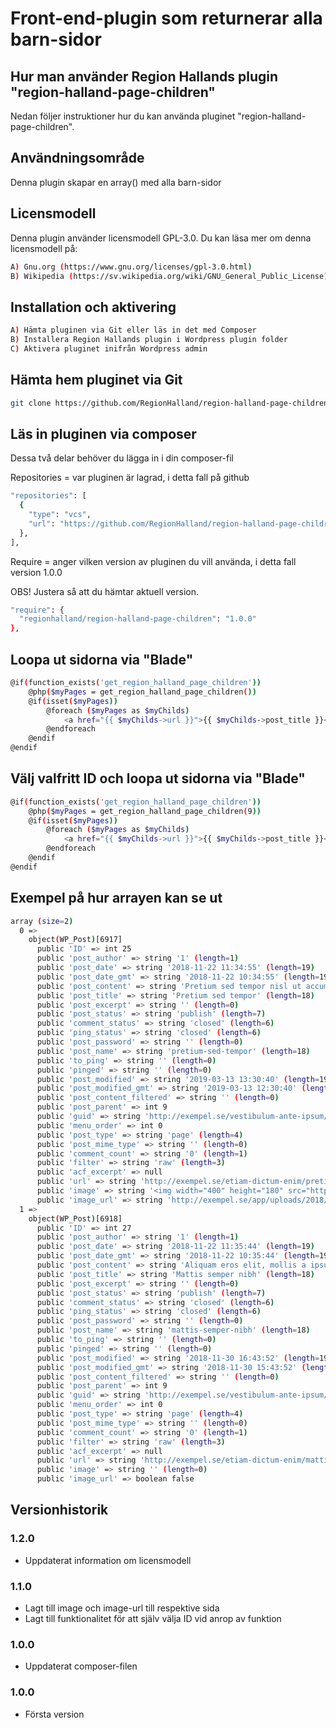 # Front-end-plugin som returnerar alla barn-sidor

## Hur man använder Region Hallands plugin "region-halland-page-children"

Nedan följer instruktioner hur du kan använda pluginet "region-halland-page-children".


## Användningsområde

Denna plugin skapar en array() med alla barn-sidor


## Licensmodell

Denna plugin använder licensmodell GPL-3.0. Du kan läsa mer om denna licensmodell på:
```sh
A) Gnu.org (https://www.gnu.org/licenses/gpl-3.0.html)
B) Wikipedia (https://sv.wikipedia.org/wiki/GNU_General_Public_License)
```


## Installation och aktivering

```sh
A) Hämta pluginen via Git eller läs in det med Composer
B) Installera Region Hallands plugin i Wordpress plugin folder
C) Aktivera pluginet inifrån Wordpress admin
```


## Hämta hem pluginet via Git

```sh
git clone https://github.com/RegionHalland/region-halland-page-children.git
```


## Läs in pluginen via composer

Dessa två delar behöver du lägga in i din composer-fil

Repositories = var pluginen är lagrad, i detta fall på github

```sh
"repositories": [
  {
    "type": "vcs",
    "url": "https://github.com/RegionHalland/region-halland-page-children.git"
  },
],
```
Require = anger vilken version av pluginen du vill använda, i detta fall version 1.0.0

OBS! Justera så att du hämtar aktuell version.

```sh
"require": {
  "regionhalland/region-halland-page-children": "1.0.0"
},
```


## Loopa ut sidorna via "Blade"

```sh
@if(function_exists('get_region_halland_page_children'))
    @php($myPages = get_region_halland_page_children())
    @if(isset($myPages))
        @foreach ($myPages as $myChilds)
            <a href="{{ $myChilds->url }}">{{ $myChilds->post_title }}</a><br>
        @endforeach
    @endif
@endif
```


## Välj valfritt ID och loopa ut sidorna via "Blade"

```sh
@if(function_exists('get_region_halland_page_children'))
    @php($myPages = get_region_halland_page_children(9))
    @if(isset($myPages))
        @foreach ($myPages as $myChilds)
            <a href="{{ $myChilds->url }}">{{ $myChilds->post_title }}</a><br>
        @endforeach
    @endif
@endif
```


## Exempel på hur arrayen kan se ut

```sh
array (size=2)
  0 => 
    object(WP_Post)[6917]
      public 'ID' => int 25
      public 'post_author' => string '1' (length=1)
      public 'post_date' => string '2018-11-22 11:34:55' (length=19)
      public 'post_date_gmt' => string '2018-11-22 10:34:55' (length=19)
      public 'post_content' => string 'Pretium sed tempor nisl ut accumsan.' (length=36)
      public 'post_title' => string 'Pretium sed tempor' (length=18)
      public 'post_excerpt' => string '' (length=0)
      public 'post_status' => string 'publish' (length=7)
      public 'comment_status' => string 'closed' (length=6)
      public 'ping_status' => string 'closed' (length=6)
      public 'post_password' => string '' (length=0)
      public 'post_name' => string 'pretium-sed-tempor' (length=18)
      public 'to_ping' => string '' (length=0)
      public 'pinged' => string '' (length=0)
      public 'post_modified' => string '2019-03-13 13:30:40' (length=19)
      public 'post_modified_gmt' => string '2019-03-13 12:30:40' (length=19)
      public 'post_content_filtered' => string '' (length=0)
      public 'post_parent' => int 9
      public 'guid' => string 'http://exempel.se/vestibulum-ante-ipsum/etiam-pulvinar-felis/' (length=61)
      public 'menu_order' => int 0
      public 'post_type' => string 'page' (length=4)
      public 'post_mime_type' => string '' (length=0)
      public 'comment_count' => string '0' (length=1)
      public 'filter' => string 'raw' (length=3)
      public 'acf_excerpt' => null
      public 'url' => string 'http://exempel.se/etiam-dictum-enim/pretium-sed-tempor/' (length=53)
      public 'image' => string '<img width="400" height="180" src="http://exempel.se/app/uploads/2018/11/nyhet_2.jpg" class="attachment-post-thumbnail size-post-thumbnail wp-post-image" alt="" srcset="http://stage-demo.local/app/uploads/2018/11/nyhet_2.jpg 400w, http://exempel.se/app/uploads/2018/11/nyhet_2-300x135.jpg 300w" sizes="(max-width: 400px) 100vw, 400px" />' (length=347)
      public 'image_url' => string 'http://exempel.se/app/uploads/2018/11/nyhet_2.jpg' (length=49)
  1 => 
    object(WP_Post)[6918]
      public 'ID' => int 27
      public 'post_author' => string '1' (length=1)
      public 'post_date' => string '2018-11-22 11:35:44' (length=19)
      public 'post_date_gmt' => string '2018-11-22 10:35:44' (length=19)
      public 'post_content' => string 'Aliquam eros elit, mollis a ipsum eu.' (length=40)
      public 'post_title' => string 'Mattis semper nibh' (length=18)
      public 'post_excerpt' => string '' (length=0)
      public 'post_status' => string 'publish' (length=7)
      public 'comment_status' => string 'closed' (length=6)
      public 'ping_status' => string 'closed' (length=6)
      public 'post_password' => string '' (length=0)
      public 'post_name' => string 'mattis-semper-nibh' (length=18)
      public 'to_ping' => string '' (length=0)
      public 'pinged' => string '' (length=0)
      public 'post_modified' => string '2018-11-30 16:43:52' (length=19)
      public 'post_modified_gmt' => string '2018-11-30 15:43:52' (length=19)
      public 'post_content_filtered' => string '' (length=0)
      public 'post_parent' => int 9
      public 'guid' => string 'http://exempel.se/vestibulum-ante-ipsum/duis-eu-odio/' (length=53)
      public 'menu_order' => int 0
      public 'post_type' => string 'page' (length=4)
      public 'post_mime_type' => string '' (length=0)
      public 'comment_count' => string '0' (length=1)
      public 'filter' => string 'raw' (length=3)
      public 'acf_excerpt' => null
      public 'url' => string 'http://exempel.se/etiam-dictum-enim/mattis-semper-nibh/' (length=55)
      public 'image' => string '' (length=0)
      public 'image_url' => boolean false
```

## Versionhistorik

### 1.2.0
- Uppdaterat information om licensmodell

### 1.1.0
- Lagt till image och image-url till respektive sida
- Lagt till funktionalitet för att själv välja ID vid anrop av funktion

### 1.0.0
- Uppdaterat composer-filen

### 1.0.0
- Första version